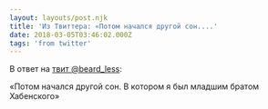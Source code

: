 ```yaml
---
layout: layouts/post.njk
title: 'Из Твиттера: «Потом начался другой сон....'
date: 2018-03-05T03:46:02.000Z
tags: 'from twitter'
---
```

В ответ на [твит @beard_less](https://twitter.com/_/status/970505633937149953):

«Потом начался другой сон. В котором я был младшим братом Хабенского»
